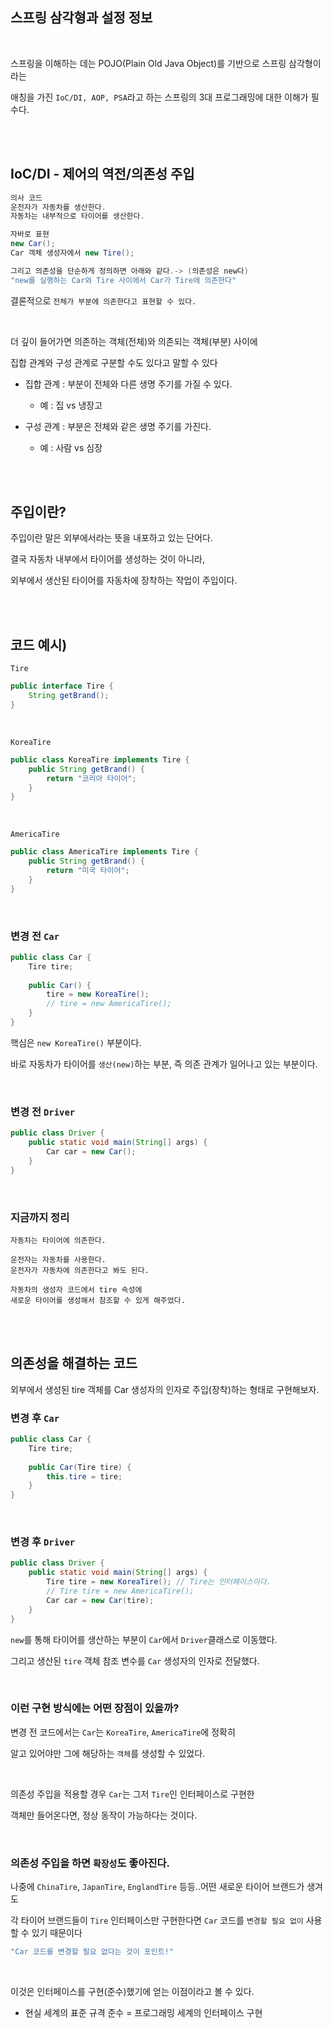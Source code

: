 ## 스프링 삼각형과 설정 정보

<br/>

스프링을 이해하는 데는 POJO(Plain Old Java Object)를 기반으로 스프링 삼각형이라는 

애칭을 가진 `IoC/DI, AOP, PSA`라고 하는 
스프링의 3대 프로그래밍에 대한 이해가 필수다.

<br/><br/>

## IoC/DI - 제어의 역전/의존성 주입

```java
의사 코드
운전자가 자동차를 생산한다.
자동차는 내부적으로 타이어를 생산한다.

자바로 표현
new Car();
Car 객체 생성자에서 new Tire();

그리고 의존성을 단순하게 정의하면 아래와 같다.-> (의존성은 new다)
"new를 실행하는 Car와 Tire 사이에서 Car가 Tire에 의존한다"
```

결론적으로 `전체가 부분에 의존한다고 표현할 수 있다.` 

<br/>

더 깊이 들어가면 의존하는 객체(전체)와 의존되는 객체(부분) 사이에 

집합 관계와 구성 관계로 구분할 수도 있다고 말할 수 있다

- 집합 관계 : 부분이 전체와 다른 생명 주기를 가질 수 있다.

    - 예 : 집 vs 냉장고

- 구성 관계 : 부분은 전체와 같은 생명 주기를 가진다.

    - 예 : 사람 vs 심장

<br/><br/>

## 주입이란?

주입이란 말은 외부에서라는 뜻을 내포하고 있는 단어다.

결국 자동차 내부에서 타이어를 생성하는 것이 아니라,

외부에서 생산된 타이어를 자동차에 장착하는 작업이 주입이다.

<br/><br/>

## 코드 예시)

`Tire`

```java
public interface Tire {
    String getBrand();
}
```

<br/>

`KoreaTire`

```java
public class KoreaTire implements Tire {
    public String getBrand() {
        return "코리아 타이어";
    }
}
```

<br/>

`AmericaTire`

```java
public class AmericaTire implements Tire {
    public String getBrand() {
        return "미국 타이어";
    }
}
```

<br/>

### 변경 전 `Car`

```java
public class Car {
    Tire tire;
    
    public Car() {
        tire = new KoreaTire();
        // tire = new AmericaTire();
    }
}
```

핵심은 `new KoreaTire()` 부분이다. 

바로 자동차가 타이어를 `생산(new)`하는 부분, 즉 의존 관계가 일어나고 있는 부분이다.

<br/>

### 변경 전 `Driver`

```java
public class Driver {
    public static void main(String[] args) {
        Car car = new Car();
    }
}
```

<br/>

### 지금까지 정리

```
자동차는 타이어에 의존한다.

운전자는 자동차를 사용한다.
운전자가 자동차에 의존한다고 봐도 된다.

자동차의 생성자 코드에서 tire 속성에 
새로운 타이어를 생성해서 참조할 수 있게 해주었다.
```

<br/><br/>

## 의존성을 해결하는 코드

외부에서 생성된 tire 객체를 Car 생성자의 인자로 주입(장착)하는 형태로 구현해보자.

### 변경 후 `Car`

```java
public class Car {
    Tire tire;
    
    public Car(Tire tire) {
        this.tire = tire;
    }
}
```

<br/>

### 변경 후 `Driver`

```java
public class Driver {
    public static void main(String[] args) {
        Tire tire = new KoreaTire(); // Tire는 인터페이스이다.
        // Tire tire = new AmericaTire();
        Car car = new Car(tire);
    }
}
```

`new`를 통해 타이어를 생산하는 부분이 `Car`에서 `Driver`클래스로 이동했다. 

그리고 생산된 `tire` 객체 참조 변수를 `Car` 생성자의 인자로 전달했다.

<br/>

### 이런 구현 방식에는 어떤 장점이 있을까?

변경 전 코드에서는 `Car`는 `KoreaTire`, `AmericaTire`에 정확히

알고 있어야만 그에 해당하는 `객체`를 생성할 수 있었다.

<br/>

의존성 주입을 적용할 경우 `Car`는 그저 `Tire`인 인터페이스로 구현한

객체만 들어온다면, 정상 동작이 가능하다는 것이다.

<br/>

### 의존성 주입을 하면 `확장성`도 좋아진다.

나중에 `ChinaTire`, `JapanTire`, `EnglandTire` 등등..어떤 새로운 
타이어 브랜드가 생겨도 

각 타이어 브랜드들이 `Tire` 인터페이스만 
구현한다면 `Car` 코드를 `변경할 필요 없이` 사용할 수 있기 때문이다

```java
"Car 코드를 변경할 필요 없다는 것이 포인트!"
```

<br/>

이것은 인터페이스를 구현(준수)했기에 얻는 이점이라고 볼 수 있다.

- 현실 세계의 표준 규격 준수 = 프로그래밍 세계의 인터페이스 구현
